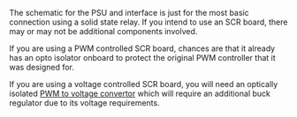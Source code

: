 The schematic for the PSU and interface is just for the most basic connection using a solid state relay. If you intend to use an SCR board, there may or may not be additional components involved.

If you are using a PWM controlled SCR board, chances are that it already has an opto isolator onboard to protect the original PWM controller that it was designed for.

If you are using a voltage controlled SCR board, you will need an optically isolated [PWM to voltage convertor](https://www.amazon.com/dp/B0BG2G5FMX) which will require an additional buck regulator due to its voltage requirements.
